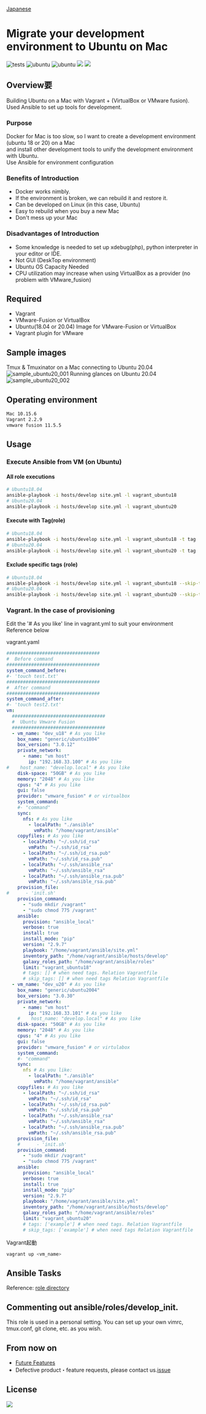 [Japanese](https://github.com/WEBDIMENSION/ubuntu_on_mac/blob/master/README_en.md)
# Migrate your development environment to Ubuntu on Mac
![tests](https://github.com/WEBDIMENSION/ubuntu_on_mac/workflows/tests/badge.svg)
![ubuntu](https://img.shields.io/badge/Ubuntu-18.04-green)
![ubuntu](https://img.shields.io/badge/Ubuntu-20.04-green)
![](https://img.shields.io/badge/lint-ansible_lint-green)
![](https://img.shields.io/badge/test-testinfra-green)

## Overview要
Building Ubuntu on a Mac with Vagrant + (VirtualBox or VMware fusion).  
Used Ansible to set up tools for development.


### Purpose
Docker for Mac is too slow, so I want to create a development environment (ubuntu 18 or 20) on a Mac  
and install other development tools to unify the development environment with Ubuntu.  
Use Ansible for environment configuration

### Benefits of Introduction
- Docker works nimbly.
- If the environment is broken, we can rebuild it and restore it.
- Can be developed on Linux (in this case, Ubuntu)
- Easy to rebuild when you buy a new Mac
- Don't mess up your Mac
### Disadvantages of Introduction
- Some knowledge is needed to set up xdebug(php), python interpreter in your editor or IDE.
- Not GUI (DeskTop environment)
- Ubuntu OS Capacity Needed
- CPU utilization may increase when using VirtualBox as a provider (no problem with VMware_fusion)

## Required
- Vagrant
- VMware-Fusion or VirtualBox
- Ubuntu(18.04 or 20.04) Image for VMware-Fusion  or VirtualBox
- Vagrant plugin for VMware

## Sample images
Tmux & Tmuxinator on a Mac connecting to Ubuntu 20.04
![sample_ubuntu20_001](https://user-images.githubusercontent.com/14067241/94424795-c463ec00-01c5-11eb-9677-12969659358f.png)
Running glances on Ubuntu 20.04
![sample_ubuntu20_002](https://user-images.githubusercontent.com/14067241/94425105-4f44e680-01c6-11eb-86e5-738834d904f6.png)

## Operating environment
```bash
Mac 10.15.6 
Vagrant 2.2.9
vmware fusion 11.5.5 
```

## Usage
### Execute Ansible from VM (on Ubuntu)

####  All role executions
```bash
# Ubuntu18.04
ansible-playbook -i hosts/develop site.yml -l vagrant_ubuntu18
# Ubuntu20.04
ansible-playbook -i hosts/develop site.yml -l vagrant_ubuntu20
```
#### Execute with Tag(role)
```bash
# Ubuntu18.04
ansible-playbook -i hosts/develop site.yml -l vagrant_ubuntu18 -t tag
# Ubuntu20.04
ansible-playbook -i hosts/develop site.yml -l vagrant_ubuntu20 -t tag
```
#### Exclude specific tags (role)
```bash
# Ubuntu18.04
ansible-playbook -i hosts/develop site.yml -l vagrant_ubuntu18 --skip-tags tag
# Ubuntu20.04
ansible-playbook -i hosts/develop site.yml -l vagrant_ubuntu20 --skip-tags tag
```

###  Vagrant. In the case of provisioning
Edit the '# As you like' line in vagrant.yml to suit your environment
Reference below

vagrant.yaml
```yml
##################################
#  Before command
##################################
system_command_before:
#- 'touch test.txt'
##################################
#  After command
##################################
system_command_after:
#- 'touch test2.txt'
vm:
  ##################################
  #  Ubuntu Vmware Fusion
  ##################################
  - vm_name: "dev_u18" # As you like
    box_name: "generic/ubuntu1804"
    box_version: "3.0.12"
    private_network:
      - name: "vm host"
        ip: "192.168.33.100" # As you like
#    host_name: "develop.local" # As you like
    disk-space: "50GB" # As you like
    memory: "2048" # As you like
    cpus: "4" # As you like
    gui: false
    providor: "vmware_fusion" # or virtualbox
    system_command:
    #- "command"
    sync:
      nfs: # As you like 
        - localPath: "./ansible"
          vmPath: "/home/vagrant/ansible"
    copyfiles: # As you like
      - localPath: "~/.ssh/id_rsa"
        vmPath: "~/.ssh/id_rsa"
      - localPath: "~/.ssh/id_rsa.pub"
        vmPath: "~/.ssh/id_rsa.pub"
      - localPath: "~/.ssh/ansible_rsa"
        vmPath: "~/.ssh/ansible_rsa"
      - localPath: "~/.ssh/ansible_rsa.pub"
        vmPath: "~/.ssh/ansible_rsa.pub"
    provision_file:
#      - 'init.sh'
    provision_command:
      - "sudo mkdir /vagrant"
      - "sudo chmod 775 /vagrant"
    ansible:
      provision: "ansible_local"
      verbose: true
      install: true
      install_mode: "pip"
      version: "2.9.7"
      playbook: "/home/vagrant/ansible/site.yml"
      inventory_path: "/home/vagrant/ansible/hosts/develop"
      galaxy_roles_path: "/home/vagrant/ansible/roles"
      limit: "vagrant_ubuntu18"
      # tags: [] # when need tags. Relation Vagrantfile
      # skip_tags: [] # when need tags Relation Vagrantfile
  - vm_name: "dev_u20" # As you like
    box_name: "generic/ubuntu2004"
    box_version: "3.0.30"
    private_network:
      - name: "vm host"
        ip: "192.168.33.101" # As you like
    #    host_name: "develop.local" # As you like
    disk-space: "50GB" # As you like
    memory: "2048" # As you like
    cpus: "4" # As you like
    gui: false
    providor: "vmware_fusion" # or virtulabox
    system_command:
    #- "command"
    sync:
      nfs # As you like:
        - localPath: "./ansible"
          vmPath: "/home/vagrant/ansible"
    copyfiles: # As you like
      - localPath: "~/.ssh/id_rsa"
        vmPath: "~/.ssh/id_rsa"
      - localPath: "~/.ssh/id_rsa.pub"
        vmPath: "~/.ssh/id_rsa.pub"
      - localPath: "~/.ssh/ansible_rsa"
        vmPath: "~/.ssh/ansible_rsa"
      - localPath: "~/.ssh/ansible_rsa.pub"
        vmPath: "~/.ssh/ansible_rsa.pub"
    provision_file:
    #      - 'init.sh'
    provision_command:
      - "sudo mkdir /vagrant"
      - "sudo chmod 775 /vagrant"
    ansible:
      provision: "ansible_local"
      verbose: true
      install: true
      install_mode: "pip"
      version: "2.9.7"
      playbook: "/home/vagrant/ansible/site.yml"
      inventory_path: "/home/vagrant/ansible/hosts/develop"
      galaxy_roles_path: "/home/vagrant/ansible/roles"
      limit: "vagrant_ubuntu20"
      # tags: ['example'] # when need tags. Relation Vagrantfile
      # skip_tags: ['example'] # when need tags Relation Vagrantfile
```

Vagrant起動
```bash
vagrant up <vm_name>
```

## Ansible Tasks
Reference: [role directory](https://github.com/WEBDIMENSION/ubuntu_on_mac/tree/master/ansible/roles)

## Commenting out ansible/roles/develop_init.
This role is used in a personal setting.
You can set up your own vimrc, tmux.conf, git clone, etc. as you wish.

## From now on
- [Future Features](https://github.com/WEBDIMENSION/ubuntu_on_mac/labels/enhancement)
- Defective product・feature requests, please contact us.[issue](https://github.com/WEBDIMENSION/ubuntu_on_mac/issues/new)


## License
![](https://img.shields.io/badge/license-MIT-blue)
